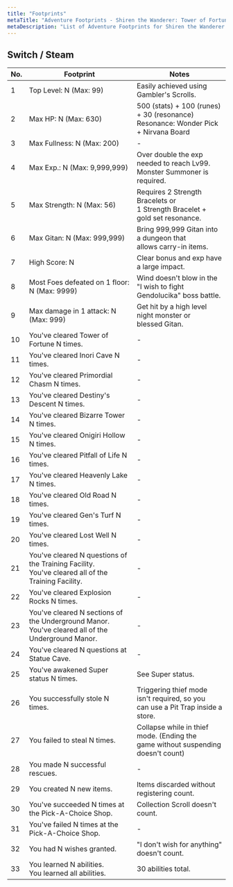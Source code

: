 ```yaml
---
title: "Footprints"
metaTitle: "Adventure Footprints - Shiren the Wanderer: Tower of Fortune Wiki"
metaDescription: "List of Adventure Footprints for Shiren the Wanderer: The Tower of Fortune and the Dice of Fate"
---
```


## Switch / Steam

|No.|Footprint|Notes|
|-|-|-|
|1|Top Level: N (Max: 99)|Easily achieved using Gambler's Scrolls.|
|2|Max HP: N (Max: 630)|500 (stats) + 100 (runes) + 30 (resonance)<br/>Resonance: Wonder Pick + Nirvana Board|
|3|Max Fullness: N (Max: 200)|-|
|4|Max Exp.: N (Max: 9,999,999)|Over double the exp needed to reach Lv99.<br/>Monster Summoner is required.|
|5|Max Strength: N (Max: 56)|Requires 2 Strength Bracelets or<br/>1 Strength Bracelet + gold set resonance.|
|6|Max Gitan: N (Max: 999,999)|Bring 999,999 Gitan into a dungeon that<br/>allows carry-in items.|
|7|High Score: N|Clear bonus and exp have a large impact.|
|8|Most Foes defeated on 1 floor: N (Max: 9999)|Wind doesn't blow in the "I wish to fight<br/>Gendolucika" boss battle.|
|9|Max damage in 1 attack: N (Max: 999)|Get hit by a high level night monster or<br/>blessed Gitan.|
|10|You've cleared Tower of Fortune N times.|-|
|11|You've cleared Inori Cave N times.|-|
|12|You've cleared Primordial Chasm N times.|-|
|13|You've cleared Destiny's Descent N times.|-|
|14|You've cleared Bizarre Tower N times.|-|
|15|You've cleared Onigiri Hollow N times.|-|
|16|You've cleared Pitfall of Life N times.|-|
|17|You've cleared Heavenly Lake N times.|-|
|18|You've cleared Old Road N times.|-|
|19|You've cleared Gen's Turf N times.|-|
|20|You've cleared Lost Well N times.|-|
|21|You've cleared N questions of the Training Facility.<br/>You've cleared all of the Training Facility.|-|
|22|You've cleared Explosion Rocks N times.|-|
|23|You've cleared N sections of the Underground Manor.<br/>You've cleared all of the Underground Manor.|-|
|24|You've cleared N questions at Statue Cave.|-|
|25|You've awakened Super status N times.|See Super status.|
|26|You successfully stole N times.|Triggering thief mode isn't required, so you<br/>can use a Pit Trap inside a store.|
|27|You failed to steal N times.|Collapse while in thief mode. (Ending the<br/>game without suspending doesn't count)|
|28|You made N successful rescues.|-|
|29|You created N new items.|Items discarded without registering count.|
|30|You've succeeded N times at the Pick-A-Choice Shop.|Collection Scroll doesn't count.|
|31|You've failed N times at the Pick-A-Choice Shop.|-|
|32|You had N wishes granted.|"I don't wish for anything" doesn't count.|
|33|You learned N abilities.<br/>You learned all abilities.|30 abilities total.|
